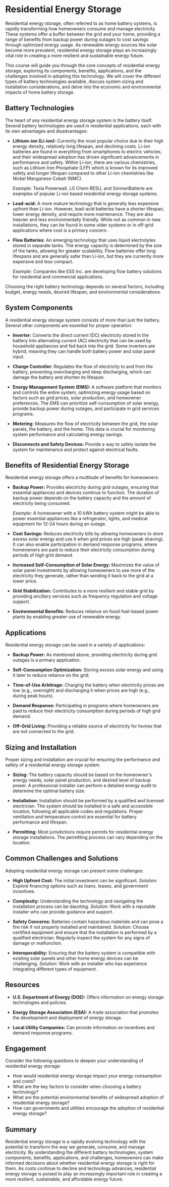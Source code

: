 # Residential Energy Storage

Residential energy storage, often referred to as home battery systems, is rapidly transforming how homeowners consume and manage electricity. These systems offer a buffer between the grid and your home, providing a range of benefits from backup power during outages to cost savings through optimized energy usage. As renewable energy sources like solar become more prevalent, residential energy storage plays an increasingly vital role in creating a more resilient and sustainable energy future.

This course will guide you through the core concepts of residential energy storage, exploring its components, benefits, applications, and the challenges involved in adopting this technology. We will cover the different types of battery technologies available, discuss system sizing and installation considerations, and delve into the economic and environmental impacts of home battery storage.

## Battery Technologies

The heart of any residential energy storage system is the battery itself. Several battery technologies are used in residential applications, each with its own advantages and disadvantages:

*   **Lithium-ion (Li-ion):** Currently the most popular choice due to their high energy density, relatively long lifespan, and declining costs. Li-ion batteries are found in everything from smartphones to electric vehicles, and their widespread adoption has driven significant advancements in performance and safety. Within Li-ion, there are various chemistries, such as Lithium Iron Phosphate (LFP) which is known for its improved safety and longer lifespan compared to other Li-ion chemistries like Nickel Manganese Cobalt (NMC).

    *Example:* Tesla Powerwall, LG Chem RESU, and SonnenBatterie are examples of popular Li-ion based residential energy storage systems.

*   **Lead-acid:** A more mature technology that is generally less expensive upfront than Li-ion. However, lead-acid batteries have a shorter lifespan, lower energy density, and require more maintenance. They are also heavier and less environmentally friendly. While not as common in new installations, they can be found in some older systems or in off-grid applications where cost is a primary concern.

*   **Flow Batteries:** An emerging technology that uses liquid electrolytes stored in separate tanks. The energy capacity is determined by the size of the tanks, allowing for greater scalability. Flow batteries offer long lifespans and are generally safer than Li-ion, but they are currently more expensive and less compact.

    *Example:* Companies like ESS Inc. are developing flow battery solutions for residential and commercial applications.

Choosing the right battery technology depends on several factors, including budget, energy needs, desired lifespan, and environmental considerations.

## System Components

A residential energy storage system consists of more than just the battery. Several other components are essential for proper operation:

*   **Inverter:** Converts the direct current (DC) electricity stored in the battery into alternating current (AC) electricity that can be used by household appliances and fed back into the grid. Some inverters are hybrid, meaning they can handle both battery power and solar panel input.

*   **Charge Controller:** Regulates the flow of electricity to and from the battery, preventing overcharging and deep discharging, which can damage the battery and shorten its lifespan.

*   **Energy Management System (EMS):** A software platform that monitors and controls the entire system, optimizing energy usage based on factors such as grid prices, solar production, and homeowner preferences. The EMS can prioritize self-consumption of solar energy, provide backup power during outages, and participate in grid services programs.

*   **Metering:** Measures the flow of electricity between the grid, the solar panels, the battery, and the home. This data is crucial for monitoring system performance and calculating energy savings.

*   **Disconnects and Safety Devices:** Provide a way to safely isolate the system for maintenance and protect against electrical faults.

## Benefits of Residential Energy Storage

Residential energy storage offers a multitude of benefits for homeowners:

*   **Backup Power:** Provides electricity during grid outages, ensuring that essential appliances and devices continue to function. The duration of backup power depends on the battery capacity and the amount of electricity being consumed.

    *Example:* A homeowner with a 10 kWh battery system might be able to power essential appliances like a refrigerator, lights, and medical equipment for 12-24 hours during an outage.

*   **Cost Savings:** Reduces electricity bills by allowing homeowners to store excess solar energy and use it when grid prices are high (peak shaving). It can also enable participation in demand response programs, where homeowners are paid to reduce their electricity consumption during periods of high grid demand.

*   **Increased Self-Consumption of Solar Energy:** Maximizes the value of solar panel investments by allowing homeowners to use more of the electricity they generate, rather than sending it back to the grid at a lower price.

*   **Grid Stabilization:** Contributes to a more resilient and stable grid by providing ancillary services such as frequency regulation and voltage support.

*   **Environmental Benefits:** Reduces reliance on fossil fuel-based power plants by enabling greater use of renewable energy.

## Applications

Residential energy storage can be used in a variety of applications:

*   **Backup Power:** As mentioned above, providing electricity during grid outages is a primary application.

*   **Self-Consumption Optimization:** Storing excess solar energy and using it later to reduce reliance on the grid.

*   **Time-of-Use Arbitrage:** Charging the battery when electricity prices are low (e.g., overnight) and discharging it when prices are high (e.g., during peak hours).

*   **Demand Response:** Participating in programs where homeowners are paid to reduce their electricity consumption during periods of high grid demand.

*   **Off-Grid Living:** Providing a reliable source of electricity for homes that are not connected to the grid.

## Sizing and Installation

Proper sizing and installation are crucial for ensuring the performance and safety of a residential energy storage system.

*   **Sizing:** The battery capacity should be based on the homeowner's energy needs, solar panel production, and desired level of backup power. A professional installer can perform a detailed energy audit to determine the optimal battery size.

*   **Installation:** Installation should be performed by a qualified and licensed electrician. The system should be installed in a safe and accessible location, following all applicable codes and regulations. Proper ventilation and temperature control are essential for battery performance and lifespan.

*   **Permitting:** Most jurisdictions require permits for residential energy storage installations. The permitting process can vary depending on the location.

## Common Challenges and Solutions

Adopting residential energy storage can present some challenges:

*   **High Upfront Cost:** The initial investment can be significant. *Solution:* Explore financing options such as loans, leases, and government incentives.

*   **Complexity:** Understanding the technology and navigating the installation process can be daunting. *Solution:* Work with a reputable installer who can provide guidance and support.

*   **Safety Concerns:** Batteries contain hazardous materials and can pose a fire risk if not properly installed and maintained. *Solution:* Choose certified equipment and ensure that the installation is performed by a qualified electrician. Regularly inspect the system for any signs of damage or malfunction.

*   **Interoperability:** Ensuring that the battery system is compatible with existing solar panels and other home energy devices can be challenging. *Solution:* Work with an installer who has experience integrating different types of equipment.

## Resources

*   **U.S. Department of Energy (DOE):** Offers information on energy storage technologies and policies.

*   **Energy Storage Association (ESA):** A trade association that promotes the development and deployment of energy storage.

*   **Local Utility Companies:** Can provide information on incentives and demand response programs.

## Engagement

Consider the following questions to deepen your understanding of residential energy storage:

*   How would residential energy storage impact your energy consumption and costs?
*   What are the key factors to consider when choosing a battery technology?
*   What are the potential environmental benefits of widespread adoption of residential energy storage?
*   How can governments and utilities encourage the adoption of residential energy storage?

## Summary

Residential energy storage is a rapidly evolving technology with the potential to transform the way we generate, consume, and manage electricity. By understanding the different battery technologies, system components, benefits, applications, and challenges, homeowners can make informed decisions about whether residential energy storage is right for them. As costs continue to decline and technology advances, residential energy storage is poised to play an increasingly important role in creating a more resilient, sustainable, and affordable energy future.
